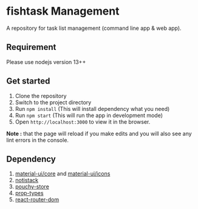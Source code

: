 # fishtask Management

A repository for task list management (command line app & web app).

## Requirement

Please use nodejs version 13++

## Get started

1. Clone the repository
2. Switch to the project directory
3. Run `npm install` (This will install dependency what you need)
4. Run `npm start` (This will run the app in development mode)
5. Open `http://localhost:3000` to view it in the browser.

**Note :** that the page will reload if you make edits and you will also see any lint errors in the console.

## Dependency

1. [material-ui/core](https://www.npmjs.com/package/@material-ui/core) and [material-ui/icons](https://www.npmjs.com/package/@material-ui/icons) 
2. [notistack](https://www.npmjs.com/package/notistack)
3. [pouchy-store](https://www.npmjs.com/package/pouchy-store)
4. [prop-types](https://www.npmjs.com/package/prop-types)
5. [react-router-dom](https://www.npmjs.com/package/react-router-dom)